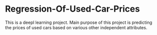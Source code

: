# Regression-Of-Used-Car-Prices
This is a deepl learning  project. Main purpose of this project is predicting the prices of used cars based on various  other independent attributes.
